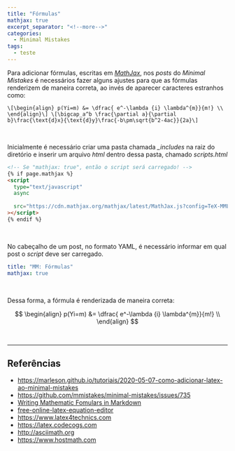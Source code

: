 ```yaml
---
title: "Fórmulas"
mathjax: true
excerpt_separator: "<!--more-->"
categories:
  - Minimal Mistakes
tags:
  - teste
---
```


Para adicionar fórmulas, escritas em [_MathJax_](https://www.mathjax.org/), nos _posts_ do _Minimal Mistakes_ é necessários fazer alguns ajustes para que as fórmulas renderizem de maneira correta, ao invés de aparecer caracteres estranhos como:

```
\[\begin{align} p(Yi=m) &= \dfrac{ e^-\lambda {i} \lambda^{m}}{m!} \\ \end{align}\] \[\bigcap_a^b \frac{\partial a}{\partial b}\frac{\text{d}x}{\text{d}y}\frac{-b\pm\sqrt{b^2-4ac}}{2a}\]
```

<br>

Inicialmente é necessário criar uma pasta chamada _\_includes_ na raiz do diretório e inserir um arquivo _html_ dentro dessa pasta, chamado _scripts.html_

```html
<!-- Se "mathjax: true", então o script será carregado! -->
{% if page.mathjax %}
<script
  type="text/javascript"
  async
  ​
  src="https://cdn.mathjax.org/mathjax/latest/MathJax.js?config=TeX-MML-AM_CHTML"
></script>
{% endif %}
```

<br>

No cabeçalho de um post, no formato YAML, é necessário informar em qual post o _script_ deve ser carregado.

```yaml
title: "MM: Fórmulas"
mathjax: true
```

<br>

Dessa forma, a fórmula é renderizada de maneira correta:

$$
\begin{align}
  p(Yi=m) &= \dfrac{ e^-\lambda {i} \lambda^{m}}{m!} \\
\end{align}
$$

<br>

---

## Referências

- https://marleson.github.io/tutoriais/2020-05-07-como-adicionar-latex-ao-minimal-mistakes
- https://github.com/mmistakes/minimal-mistakes/issues/735
- [Writing Mathematic Fomulars in Markdown](https://csrgxtu.github.io/2015/03/20/Writing-Mathematic-Fomulars-in-Markdown/)
- [free-online-latex-equation-editor](http://www.sciweavers.org/free-online-latex-equation-editor)
- https://www.latex4technics.com
- https://latex.codecogs.com
- http://asciimath.org
- https://www.hostmath.com

